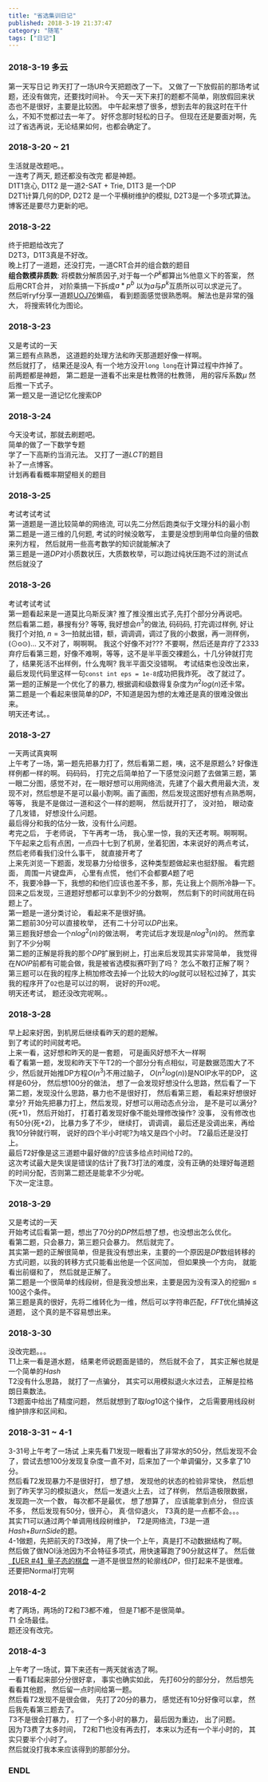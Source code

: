 ```yaml
---
title: "省选集训日记"
published: 2018-3-19 21:37:47
category: "随笔"
tags: ["日记"]
---
```


### 2018-3-19 多云
第一天写日记
昨天打了一场UR今天把题改了一下。
又做了一下放假前的那场考试题，还没有做完，还要找时间补。
今天一天下来打的题都不简单，刚放假回来状态也不是很好，主要是比较困。
中午起来想了很多，想到去年的我这时在干什么，不知不觉都过去一年了。
好怀念那时轻松的日子。
但现在还是要面对啊，先过了省选再说，无论结果如何，也都会确定了。

### 2018-3-20 ~ 21
生活就是改题吧。。  
一连考了两天, 题还都没有改完
都是神题。  
D1T1贪心, D1T2 是一道2-SAT + Trie, D1T3 是一个DP  
D2T1计算几何的DP, D2T2 是一个平横树维护的模拟, D2T3是一个多项式算法。  
博客还是要尽力更新的吧。  

### 2018-3-22
终于把题给改完了  
D2T3，D1T3真是不好改。  
晚上打了一道题，还没打完，一道CRT合并的组合数的题目  
**组合数模非质数**: 将模数分解质因子,对于每一个$P ^ k$都算出$\%$他意义下的答案， 然后用CRT合并， 对阶乘搞一下拆成$a*p^b$ 以为$a$与$p^k$互质所以可以求逆元了。  
然后听ryf分享一道题[UOJ76](http://uoj.ac/problem/76)懒癌， 看到题面感觉很熟悉啊。 解法也是非常的强大， 将搜索转化为图论。  

### 2018-3-23
又是考试的一天  
第三题有点熟悉， 这道题的处理方法和昨天那道题好像一样啊。  
然后就打了， 结果还是没A, 有一个地方没开`long long`在计算过程中炸掉了。  
前两题都是神题， 第二题是一道看不出来是杜教筛的杜教筛， 用的容斥系数$\mu$ 然后推一下式子。  
第一题又是一道记忆化搜索DP  

### 2018-3-24
今天没考试，那就去刷题吧。  
简单的做了一下数学专题  
学了一下高斯约当消元法。 又打了一道$LCT$的题目  
补了一点博客。  
计划再看看概率期望相关的题目

### 2018-3-25
考试考试考试  
第一道题是一道比较简单的网络流, 可以先二分然后跑类似于文理分科的最小割  
第二题是一道三维的几何题, 考试的时候没敢写， 主要是没想到用单位向量的倍数来列方程， 然后就用一些高考数学的知识就能解决了  
第三题是一道$DP$对小质数状压，大质数枚举，可以跑过纯状压跑不过的测试点  
然后就没了

### 2018-3-26
考试考试考试  
第一题看起来是一道莫比乌斯反演? 推了推没推出式子,先打个部分分再说吧。  
然后看第二题，暴搜有分? 等等, 我好想会$n^3$的做法, 码码码, 打完调过样例, 好让我打个对拍, $n = 3$一拍就出错，额，调调调，调过了我的小数据，再一测样例，(⊙o⊙)… 又不对了，啊啊啊。 我这个好像不对??? 不要啊，然后还是弃疗了2333  
弃疗后看第三题，好像不难啊，等等，这不是半平面交裸题么，十几分钟就打完了，结果死活不出样例，什么鬼啊? 我半平面交没错啊。 考试结束也没改出来， 最后发现代码里这样一句`const int eps = 1e-8`成功把我炸死。 改了就过了。  
第一题的正解是一个优化了的暴力, 根据调和级数得复杂度为$n^2log(n)$还卡常。  
第二题是一个看起来很简单的$DP$，不知道是因为想的太难还是真的很难没做出来。  
明天还考试。。

### 2018-3-27
一天两试真爽啊  
上午考了一场，第一题先把暴力打了，然后看第二题，咦，这不是原题么? 好像连样例都一样的啊。 码码码， 打完之后简单拍了一下感觉没问题了去做第三题，第一眼二分图，感觉不对，在一眼好想可以用网络流，先建了个最大费用最大流，发现不对，然后想是不是可以最小割啊。画了画图，然后发现这图好想有点熟悉啊，等等， 我是不是做过一道和这个一样的题啊， 然后就开打了， 没对拍， 眼动查了几发错， 好想没什么问题。  
最后得分和我的估分一致，没有什么问题。  
考完之后， 于老师说， 下午再考一场， 我心里一惊，我的天还考啊。啊啊啊。  
下午起来之后有点困，一点四十七到了机房，坐着犯困，本来说好的两点考试， 然后老师看我们没什么事干， 就直接开考了  
上来先浏览一下题面，发现暴力分给很多，这种类型题做起来也挺舒服。 看完题面， 周围一片键盘声， 心里有点慌， 他们不会都要$A$题了吧  
不，我要冷静一下，我想的和他们应该也差不多，那，先让我上个厕所冷静一下。  
回来之后发现，三道题好想都可以拿到不少的分数啊， 然后剩下的时间就用在码题上了。  
第一题是一道分类讨论， 看起来不是很好搞。  
第二题前$30$分可以直接枚举， 还有二十分可以$DP$出来。  
第三题我好想会一个$nlog^2(n)$的做法啊， 考完试后才发现是$nlog^3(n)$的。 然而拿到了不少分啊  
第二题的正解是将我的那个$DP$扩展到树上，打出来后发现其实非常简单， 我觉得在$NOIP$前都有可能会做，我是被省选模拟赛吓到了吗？ 怎么不敢打正解了啊？  
第三题可以在我的程序上稍加修改去掉一个比较大的$log$就可以轻松过掉了，其实我的程序开了`O2`也是可以过的啊， 说好的开`O2`呢。  
明天还考试， 题还没改完呢啊。。

### 2018-3-28
早上起来好困，到机房后继续看昨天的题的题解。  
到了考试的时间就考吧。  
上来一看，这好想和昨天的是一套题， 可是画风好想不大一样啊  
看了看第一题，发现和昨天下午T2的一个部分分有点相似，可是数据范围大了不少，然后就开始推DP方程$O(n^3)$不用过脑子， $O(n^2log(n))$是NOIP水平的DP， 这样是$60$分， 然后想$100$分的做法， 想了一会发现好想没什么思路，然后看了一下第二题，发现没什么思路，暴力也不是很好打， 然后看第三题， 看起来好想很好拿分? 开始先把暴力打上，然后发现，好想可以用动态点分治， 是不是可以满分?(死+1)， 然后开始打， 打着打着发现好像不能处理修改操作? 没事， 没有修改也有$50$分(死+2)， 比暴力多了不少， 继续打， 调调调， 最后还是没调出来，再给我$10$分钟就行啊， 说好的四个半小时呢?为啥又是四个小时。 
$T2$最后还是没打上。  
最后$T2$好像是这三道题中最好做的?应该多给点时间给$T2$的。  
这次考试最大是失误是错误的估计了我$T3$打法的难度，没有正确的处理好每道题的时间分配，否则第二题还是能拿不少分呢。  
下次一定注意。

### 2018-3-29
又是考试的一天  
开始考试后看第一题，想出了$70$分的$DP$然后想了想，也没想出怎么优化。  
看第二题，只会暴力，第三题只会暴力。 然后就完了。  
其实第一题的正解很简单，但是我没有想出来，主要的一个原因是$DP$数组转移的方式问题，以我的转移方式只能看出他是一个区间加， 但如果换一个方向， 就能看出前缀和了， 然后就是正解了。  
第二题是一个很简单的线段树，但是我没想出来，主要是因为没有深入的挖掘$n \leq 100$这个条件。  
第三题是真的很好，先将二维转化为一维，然后可以字符串匹配，$FFT$优化搞掉这道题， 这个真的是不容易想出来。  

### 2018-3-30
没改完题。。。  
T1上来一看是道水题， 结果老师说题面是错的， 然后就不会了， 其实正解也就是一个简单的$Hash$  
T2没有什么思路， 就打了一点骗分， 其实可以用模拟退火水过去， 正解是拉格朗日乘数法。  
T3题面中给出了精度问题， 然后就想到了取$log10$这个操作， 之后需要用线段树维护排序和区间和。  

### 2018-3-31 ~ 4-1
3-31号上午考了一场试
上来先看$T1$发现一眼看出了非常水的$50$分，然后发现不会了，尝试去想$100$分发现复杂度一直不对，后来加了一个单调偏分，又多拿了$10$分。  
然后看$T2$发现暴力不是很好打， 想了想， 发现他的状态的检验非常快， 然后想到了昨天学习的模拟退火， 然后一发退火上去， 过了样例， 然后造极限数据， 发现跑一次一个数， 每次都不是最优， 想了想算了， 应该能拿到点分， 但应该不多， 然后发现有$50$分，很开心， 真·信仰退火， $T3$真的是一点都不会。。。  
其实$T1$可以通过两个单调用线段树维护， $T2$是网络流，$T3$是一道$Hash$+$BurnSide$的题。  
4-1做题，先把前天的$T3$改掉， 用了快一个上午，真是打不动数据结构了啊。  
然后做了做NOI泳池因为不会特征多项式，用快速幂跑了$90$分就这样了。 然后做[【UER #4】量子态的棋盘](http://uoj.ac/problem/141) 一道不是很显然的轮廓线$DP$，但打起来不是很难。  
还要把Normal打完啊  

### 2018-4-2
考了两场，两场的$T2$和$T3$都不难， 但是$T1$都不是很简单。  
$T1$ 全场最佳。  
题还没有改完。  

### 2018-4-3
上午考了一场试，算下来还有一两天就省选了啊。  
一看$T1$看起来部分分很好拿， 事实也确实如此， 先打$60$分的部分分， 然后想先看看其他题， 然后留一点时间给第一题。  
然后看$T2$发现不是很会做， 先打了$20$分的暴力， 感觉还有$10$分好像可以拿， 然后我先看第三题去了。  
$T3$不是很会打暴力， 打了一个多小时的暴力， 最后因为重边， 出了问题。  
因为$T3$费了太多时间， $T2$和$T1$也没有再去打， 本来以为还有一个半小时的， 其实只要半个小时了。  
然后就没打我本来应该得到的那部分分。  

### ENDL